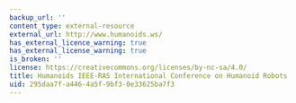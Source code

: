 ```yaml
---
backup_url: ''
content_type: external-resource
external_url: http://www.humanoids.ws/
has_external_licence_warning: true
has_external_license_warning: true
is_broken: ''
license: https://creativecommons.org/licenses/by-nc-sa/4.0/
title: Humanoids IEEE-RAS International Conference on Humanoid Robots
uid: 295daa7f-a446-4a5f-9bf3-0e33625ba7f3
---
```

